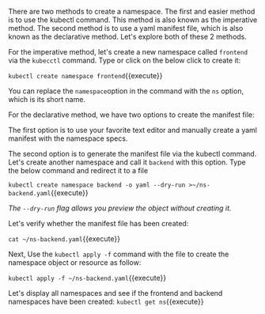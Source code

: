 There are two methods to create a namespace. The first and easier method is to use the kubectl command. This method is also known as the imperative method. The second method is to use a yaml manifest file, which is also known as the declarative method. Let's explore both of these 2 methods.

For the imperative method, let's create a new namespace called `frontend` via the `kubecctl` command. Type or click on the below click to create it:

`kubectl create namespace frontend`{{execute}}

You can replace the  `namespace`option in the command with the  `ns` option, which is its short name.

For the declarative method, we have two options to create the manifest file:

The first option is to use your favorite text editor and manually create a yaml manifest with the namespace specs.

The second option is to generate the manifest file via the kubectl command. Let's create another namespace and call it `backend` with this option. Type the below command and redirect it to a file

`kubectl create namespace backend -o yaml --dry-run >~/ns-backend.yaml`{{execute}}

*The `--dry-run` flag allows you preview the object without creating it.*

Let's verify whether the manifest file has been created:

`cat ~/ns-backend.yaml`{{execute}}

Next, Use the `kubectl apply -f` command with the file to create the namespace object or resource as follow:

`kubectl apply -f ~/ns-backend.yaml`{{execute}}

Let's display all namespaces and see if the  frontend and backend namespaces have been created:
`kubectl get ns`{{execute}}

